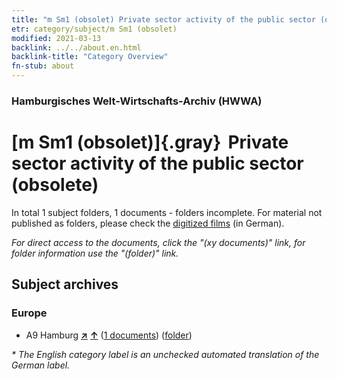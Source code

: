```yaml
---
title: "m Sm1 (obsolet) Private sector activity of the public sector (obsolete)"
etr: category/subject/m Sm1 (obsolet)
modified: 2021-03-13
backlink: ../../about.en.html
backlink-title: "Category Overview"
fn-stub: about
---
```


### Hamburgisches Welt-Wirtschafts-Archiv (HWWA)
# [m Sm1 (obsolet)]{.gray}&#8201; Private sector activity of the public sector (obsolete)&#160; 





In total 1 subject folders, 1 documents - folders incomplete.
For material not published as folders, please check the [digitized films](/film/h1_sh) (in German).

_For direct access to the documents, click the "(xy documents)" link, for folder information use the "(folder)" link._

## Subject archives



### Europe

- A9 Hamburg [**&nearr;**](../../../geo/i/140905/about.en.html "Hamburg (all folders)") [**&uarr;**](../../../geo/about.en.html#A9 "Country category system") (<a href="https://pm20.zbw.eu/dfgview/sh/140905,163309" title="about: Hamburg : Private sector activity of the public sector (obsolete)" target="_blank">1 documents</a>) ([folder](../../../../folder/sh/1409xx/140905/1633xx/163309/about.en.html))


_* The English category label is an unchecked automated translation of the German label._

